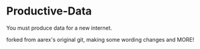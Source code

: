 # Productive-Data
You must produce data for a new internet.

forked from aarex's original git, making some wording changes and MORE!
